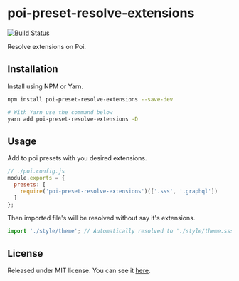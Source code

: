 # poi-preset-resolve-extensions

[![Build Status][ci-badge]][ci]

Resolve extensions on Poi.

## Installation

Install using NPM or Yarn.

```sh
npm install poi-preset-resolve-extensions --save-dev

# With Yarn use the command below
yarn add poi-preset-resolve-extensions -D
```

## Usage

Add to poi presets with you desired extensions.

```js
// ./poi.config.js
module.exports = {
  presets: [
    require('poi-preset-resolve-extensions')(['.sss', '.graphql'])
  ]
};
```

Then imported file's will be resolved without say it's extensions.

```js
import './style/theme'; // Automatically resolved to './style/theme.sss'
```

## License

Released under MIT license. You can see it [here][license].

<!-- Links -->

[license]: ./LICENSE
[ci]: https://travis-ci.org/VitorLuizC/poi-preset-resolve-extensions
[ci-badge]: https://travis-ci.org/VitorLuizC/poi-preset-resolve-extensions.svg?branch=master
